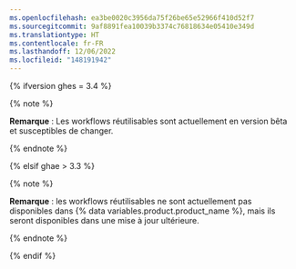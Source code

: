 ```yaml
---
ms.openlocfilehash: ea3be0020c3956da75f26be65e52966f410d52f7
ms.sourcegitcommit: 9af8891fea10039b3374c76818634e05410e349d
ms.translationtype: HT
ms.contentlocale: fr-FR
ms.lasthandoff: 12/06/2022
ms.locfileid: "148191942"
---
```

{% ifversion ghes = 3.4 %}

{% note %}

**Remarque** : Les workflows réutilisables sont actuellement en version bêta et susceptibles de changer.

{% endnote %}

{% elsif ghae > 3.3 %}

{% note %}

**Remarque** : les workflows réutilisables ne sont actuellement pas disponibles dans {% data variables.product.product_name %}, mais ils seront disponibles dans une mise à jour ultérieure.

{% endnote %}

{% endif %}
